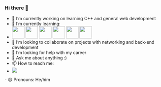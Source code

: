 ### Hi there 👋

- 🔭 I’m currently working on  learning C++ and general web development
- 🌱 I’m currently learning:
- <img loading = "lazy" src="https://cdn.jsdelivr.net/gh/devicons/devicon/icons/cplusplus/cplusplus-original.svg" width="40" height="40" /> <img loading = "lazy" src="https://cdn.jsdelivr.net/gh/devicons/devicon/icons/html5/html5-original.svg" width="40" height="40"/> <img loading = "lazy" src="https://cdn.jsdelivr.net/gh/devicons/devicon/icons/css3/css3-original.svg" width="40" height="40"/> <img loading = "lazy" src="https://cdn.jsdelivr.net/gh/devicons/devicon/icons/javascript/javascript-original.svg" width="40" height="40"/> <img loading = "lazy" src="https://cdn.jsdelivr.net/gh/devicons/devicon/icons/csharp/csharp-original.svg" width="40" height="40" /> <img loading = "lazy" src="https://cdn.jsdelivr.net/gh/devicons/devicon/icons/html5/html5-original.svg" width="40" height="40"/>
- 👯 I’m looking to collaborate on projects with networking and back-end development
- 🤔 I’m looking for help with my career
- 💬 Ask me about anything :)
- 📫 How to reach me:
- <div> <a href = "mailto:gabrielbiel1404@gmail.com"><img loading="lazy" src="https://img.shields.io/badge/Gmail-D14836?style=for-the-badge&logo=gmail&logoColor=white" target="_blank"></a>
</div>
- 😄 Pronouns: He/him


